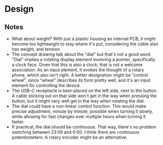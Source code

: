 # Design

## Notes

- What about weight?
  With just a plastic housing an internal PCB, it might become too lightweight to stay where it's put, considering the cable also has weight, and tension.
- The concept drawing talk about the "dial" but that's not a good word.
  "Dial" implies a rotating display element involving a pointer, specifically a clock face. Given that this is also a clock, that is not a welcome association. As an input element, it evokes the thought of a rotary phone, which also isn't right.
  A better designation might be "control wheel", since "wheel" describes its form pretty well, and it's an input element for controlling the device.
- The USB-C receptacle is best-placed on the left side, next to the button.
  A cable sticking out on that side won't get in the way when pressing the button, but it might very well get in the way when rotating the dial.
- The dial could have a non-linear control function.
  This would make precise adjustment, minute by minute, possible when turning it slowly, while allowing for fast changes over multiple hours when turning it faster.
- If practical, the dial should be continuous.
  That way, there's no problem switching between 23:59 and 0:00. I think there are continuous potentiometers. A rotary encoder might be an alternative.

